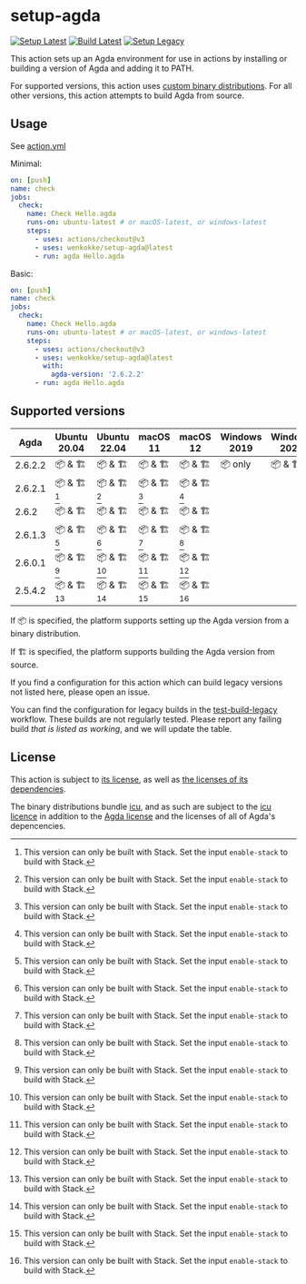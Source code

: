 # setup-agda

[![Setup Latest](https://github.com/wenkokke/setup-agda/actions/workflows/test-setup-latest.yml/badge.svg)](https://github.com/wenkokke/setup-agda/actions/workflows/test-setup-latest.yml)
[![Build Latest](https://github.com/wenkokke/setup-agda/actions/workflows/test-build-latest.yml/badge.svg)](https://github.com/wenkokke/setup-agda/actions/workflows/test-build-latest.yml)
[![Setup Legacy](https://github.com/wenkokke/setup-agda/actions/workflows/test-setup-legacy.yml/badge.svg)](https://github.com/wenkokke/setup-agda/actions/workflows/test-setup-legacy.yml)

This action sets up an Agda environment for use in actions by installing or building a version of Agda and adding it to PATH.

For supported versions, this action uses [custom binary distributions][custom-binary-distributions].
For all other versions, this action attempts to build Agda from source.

## Usage

See [action.yml](action.yml)

Minimal:

```yaml
on: [push]
name: check
jobs:
  check:
    name: Check Hello.agda
    runs-on: ubuntu-latest # or macOS-latest, or windows-latest
    steps:
      - uses: actions/checkout@v3
      - uses: wenkokke/setup-agda@latest
      - run: agda Hello.agda
```

Basic:

```yaml
on: [push]
name: check
jobs:
  check:
    name: Check Hello.agda
    runs-on: ubuntu-latest # or macOS-latest, or windows-latest
    steps:
      - uses: actions/checkout@v3
      - uses: wenkokke/setup-agda@latest
        with:
          agda-version: '2.6.2.2'
      - run: agda Hello.agda
```

## Supported versions

| Agda    | Ubuntu 20.04 | Ubuntu 22.04 | macOS 11    | macOS 12    | Windows 2019 | Windows 2022 |
| ------- | ------------ | ------------ | ----------- | ----------- | ------------ | ------------ |
| 2.6.2.2 | 📦 & 🏗      | 📦 & 🏗     | 📦 & 🏗     | 📦 & 🏗     | 📦 only      | 📦 & 🏗      |
| 2.6.2.1 | 📦 & 🏗[^1]  | 📦 & 🏗[^1] | 📦 & 🏗[^1] | 📦 & 🏗[^1] |              |               |
| 2.6.2   | 📦 & 🏗      | 📦 & 🏗     | 📦 & 🏗     | 📦 & 🏗     |              |               |
| 2.6.1.3 | 📦 & 🏗[^1]  | 📦 & 🏗[^1] | 📦 & 🏗[^1] | 📦 & 🏗[^1] |              |               |
| 2.6.0.1 | 📦 & 🏗[^1]  | 📦 & 🏗[^1] | 📦 & 🏗[^1] | 📦 & 🏗[^1] |              |               |
| 2.5.4.2 | 📦 & 🏗[^1]  | 📦 & 🏗[^1] | 📦 & 🏗[^1] | 📦 & 🏗[^1] |              |               |

If 📦 is specified, the platform supports setting up the Agda version from a binary distribution.

If 🏗 is specified, the platform supports building the Agda version from source.

If you find a configuration for this action which can build legacy versions not listed here, please open an issue.

You can find the configuration for legacy builds in the [test-build-legacy][test-build-legacy] workflow. These builds are not regularly tested. Please report any failing build *that is listed as working*, and we will update the table.

[^1]: This version can only be built with Stack. Set the input `enable-stack` to build with Stack.


## License

This action is subject to [its license][setup-agda-license], as well as [the licenses of its dependencies][setup-agda-dependencies-licenses].

The binary distributions bundle [icu][icu], and as such are subject to the [icu licence][icu-license] in addition to the [Agda license][agda-license] and the licenses of all of Agda's depencencies.


[custom-binary-distributions]: https://github.com/wenkokke/setup-agda/releases/tag/latest
[test-build-legacy]: .github/workflows/test-build-legacy.yml
[icu]: https://github.com/unicode-org/icu/tree/main/icu4c
[icu-license]: https://github.com/unicode-org/icu/blob/main/icu4c/LICENSE
[agda-license]: https://github.com/agda/agda/blob/master/LICENSE
[setup-agda-license]: https://github.com/wenkokke/setup-agda/blob/main/LICENSE
[setup-agda-dependencies-licenses]: https://github.com/wenkokke/setup-agda/blob/main/dist/licenses.txt
